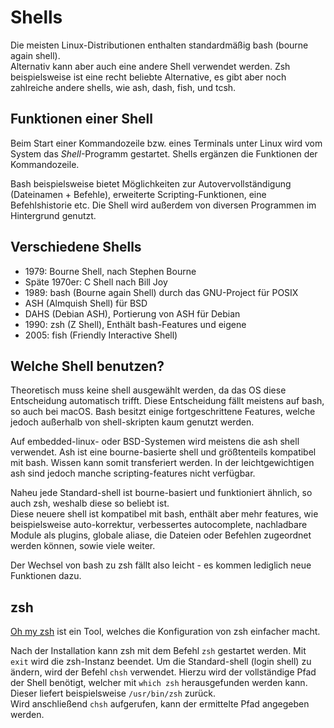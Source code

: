 # Shells

Die meisten Linux-Distributionen enthalten standardmäßig bash (bourne again shell).  
Alternativ kann aber auch eine andere Shell verwendet werden.
Zsh beispielsweise ist eine recht beliebte Alternative, es gibt aber noch zahlreiche andere shells, wie ash, dash, fish, und tcsh.

## Funktionen einer Shell

Beim Start einer Kommandozeile bzw. eines Terminals unter Linux wird vom System das *Shell*-Programm gestartet. Shells ergänzen die Funktionen der Kommandozeile.

Bash beispielsweise bietet Möglichkeiten zur Autovervollständigung (Dateinamen + Befehle), erweiterte Scripting-Funktionen, eine Befehlshistorie etc. Die Shell wird außerdem von diversen Programmen im Hintergrund genutzt.

## Verschiedene Shells

* 1979: Bourne Shell, nach Stephen Bourne
* Späte 1970er: C Shell nach Bill Joy
* 1989: bash (Bourne again Shell) durch das GNU-Project für POSIX
* ASH (Almquish Shell) für BSD
* DAHS (Debian ASH), Portierung von ASH für Debian
* 1990: zsh (Z Shell), Enthält bash-Features und eigene
* 2005: fish (Friendly Interactive Shell)

## Welche Shell benutzen?

Theoretisch muss keine shell ausgewählt werden, da das OS diese Entscheidung automatisch trifft.
Diese Entscheidung fällt meistens auf bash, so auch bei macOS.
Bash besitzt einige fortgeschrittene Features, welche jedoch außerhalb von shell-skripten kaum genutzt werden.

Auf embedded-linux- oder BSD-Systemen wird meistens die ash shell verwendet. Ash ist eine bourne-basierte shell und größtenteils kompatibel mit bash. Wissen kann somit transferiert werden.
In der leichtgewichtigen ash sind jedoch manche scripting-features nicht verfügbar.


Naheu jede Standard-shell ist bourne-basiert und funktioniert ähnlich, so auch zsh, weshalb diese so beliebt ist.  
Diese neuere shell ist kompatibel mit bash, enthält aber mehr features, wie beispielsweise auto-korrektur, verbessertes autocomplete, nachladbare Module als plugins, globale aliase, die Dateien oder Befehlen zugeordnet werden können, sowie viele weiter.

Der Wechsel von bash zu zsh fällt also leicht - es kommen lediglich neue Funktionen dazu.

## zsh

[Oh my zsh](http://ohmyz.sh) ist ein Tool, welches die Konfiguration von zsh einfacher macht.

Nach der Installation kann zsh mit dem Befehl ```zsh``` gestartet werden. Mit ```exit``` wird die zsh-Instanz beendet. Um die Standard-shell (login shell) zu ändern, wird der Befehl ```chsh``` verwendet. Hierzu wird der vollständige Pfad der Shell benötigt, welcher mit ```which zsh``` herausgefunden werden kann. Dieser liefert beispielsweise ```/usr/bin/zsh``` zurück.  
Wird anschließend ```chsh``` aufgerufen, kann der ermittelte Pfad angegeben werden.

